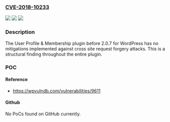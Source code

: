 ### [CVE-2018-10233](https://cve.mitre.org/cgi-bin/cvename.cgi?name=CVE-2018-10233)
![](https://img.shields.io/static/v1?label=Product&message=n%2Fa&color=blue)
![](https://img.shields.io/static/v1?label=Version&message=n%2Fa&color=blue)
![](https://img.shields.io/static/v1?label=Vulnerability&message=n%2Fa&color=brighgreen)

### Description

The User Profile & Membership plugin before 2.0.7 for WordPress has no mitigations implemented against cross site request forgery attacks. This is a structural finding throughout the entire plugin.

### POC

#### Reference
- https://wpvulndb.com/vulnerabilities/9611

#### Github
No PoCs found on GitHub currently.

